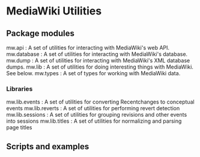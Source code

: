 # MediaWiki Utilities


## Package modules
mw.api
: A set of utilities for interacting with MediaWiki's web API.  
mw.database
: A set of utilities for interacting with MediaWiki's database.
mw.dump
: A set of utilities for interacting with MediaWiki's XML database dumps.
mw.lib
: A set of utilities for doing interesting things with MediaWiki.  See below.
mw.types
: A set of types for working with MediaWiki data.

### Libraries
mw.lib.events
: A set of utilities for converting Recentchanges to conceptual events
mw.lib.reverts
: A set of utilities for performing revert detection
mw.lib.sessions
: A set of utilities for grouping revisions and other events into sessions
mw.lib.titles
: A set of utilities for normalizing and parsing page titles

## Scripts and examples


